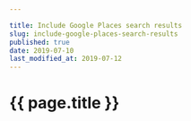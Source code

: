 ```yaml
---

title: Include Google Places search results
slug: include-google-places-search-results
published: true
date: 2019-07-10
last_modified_at: 2019-07-12
---
```


# {{ page.title }}
